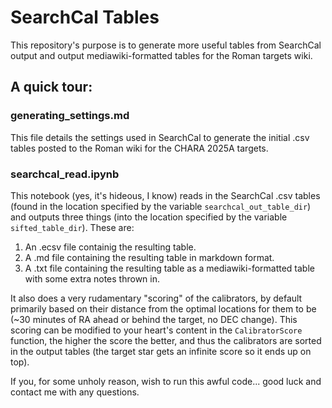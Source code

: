 # SearchCal Tables

This repository's purpose is to generate more useful tables from SearchCal output and output mediawiki-formatted tables for the Roman targets wiki.

## A quick tour:

### generating_settings.md

This file details the settings used in SearchCal to generate the initial .csv tables posted to the Roman wiki for the CHARA 2025A targets.

### searchcal_read.ipynb

This notebook (yes, it's hideous, I know) reads in the SearchCal .csv tables (found in the location specified by the variable `searchcal_out_table_dir`) and outputs three things (into the location specified by the variable `sifted_table_dir`). These are:
1. An .ecsv file containig the resulting table.
2. A .md file containing the resulting table in markdown format.
3. A .txt file containing the resulting table as a mediawiki-formatted table with some extra notes thrown in.

It also does a very rudamentary "scoring" of the calibrators, by default primarily based on their distance from the optimal locations for them to be (~30 minutes of RA ahead or behind the target, no DEC change). This scoring can be modified to your heart's content in the `CalibratorScore` function, the higher the score the better, and thus the calibrators are sorted in the output tables (the target star gets an infinite score so it ends up on top).

If you, for some unholy reason, wish to run this awful code... good luck and contact me with any questions.
